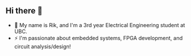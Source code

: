 ## Hi there 👋

<!--
**riktaco/riktaco** is a ✨ _special_ ✨ repository because its `README.md` (this file) appears on your GitHub profile.

Here are some ideas to get you started:

- 🔭 I’m currently working on ...
- 🌱 I’m currently learning ...
- 👯 I’m looking to collaborate on ...
- 🤔 I’m looking for help with ...
- 💬 Ask me about ...
- 📫 How to reach me: ...
- 😄 Pronouns: ...
- ⚡ Fun fact: ...
-->
- 💬 My name is Rik, and I'm a 3rd year Electrical Engineering student at UBC.
- ⚡ I'm passionate about embedded systems, FPGA development, and circuit analysis/design!
